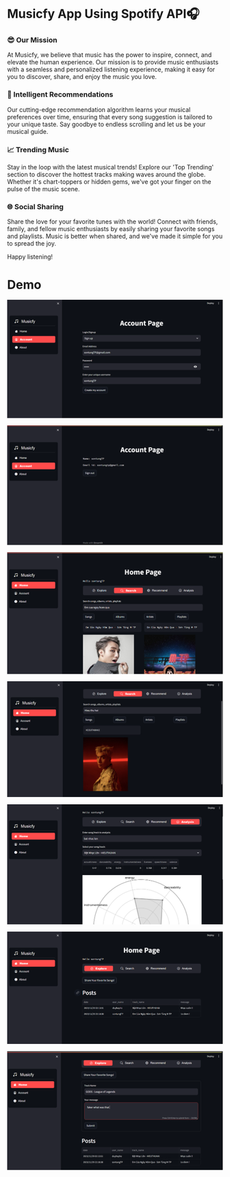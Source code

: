# Musicfy App Using Spotify API🎧

### 😎 Our Mission

At Musicfy, we believe that music has the power to inspire, connect, and elevate the human experience. Our mission is to provide music enthusiasts with a seamless and personalized listening experience, making it easy for you to discover, share, and enjoy the music you love.

### 🦾 Intelligent Recommendations


Our cutting-edge recommendation algorithm learns your musical preferences over time, ensuring that every song suggestion is tailored to your unique taste. Say goodbye to endless scrolling and let us be your musical guide.

### 📈 Trending Music

Stay in the loop with the latest musical trends! Explore our 'Top Trending' section to discover the hottest tracks making waves around the globe. Whether it's chart-toppers or hidden gems, we've got your finger on the pulse of the music scene.

### 🌐 Social Sharing

Share the love for your favorite tunes with the world! Connect with friends, family, and fellow music enthusiasts by easily sharing your favorite songs and playlists. Music is better when shared, and we've made it simple for you to spread the joy.

Happy listening!


# Demo
![1](data/Screenshot%202023-11-29%20221536.png "Sign up account")

![1](data/Screenshot%202023-11-29%20221559.png "Account page")

![1](data/Screenshot%202023-11-29%20221634.png "Search track/album/artist")

![1](data/Screenshot%202023-11-29%20221700.png "Search track/album/artist")

![1](data/Screenshot%202023-11-29%20221734.png "Analysis feature of track")

![1](data/Screenshot%202023-11-29%20221930.png "See other account share favorite song")

![1](data/Screenshot%202023-11-29%20222039.png "Share your favotite song")
